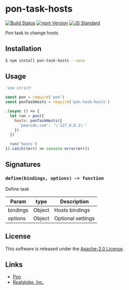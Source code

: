 pon-task-hosts
==========

<!---
This file is generated by ape-tmpl. Do not update manually.
--->

<!-- Badge Start -->
<a name="badges"></a>

[![Build Status][bd_travis_shield_url]][bd_travis_url]
[![npm Version][bd_npm_shield_url]][bd_npm_url]
[![JS Standard][bd_standard_shield_url]][bd_standard_url]

[bd_repo_url]: https://github.com/realglobe-Inc/pon-task-hosts
[bd_travis_url]: http://travis-ci.org/realglobe-Inc/pon-task-hosts
[bd_travis_shield_url]: http://img.shields.io/travis/realglobe-Inc/pon-task-hosts.svg?style=flat
[bd_travis_com_url]: http://travis-ci.com/realglobe-Inc/pon-task-hosts
[bd_travis_com_shield_url]: https://api.travis-ci.com/realglobe-Inc/pon-task-hosts.svg?token=
[bd_license_url]: https://github.com/realglobe-Inc/pon-task-hosts/blob/master/LICENSE
[bd_codeclimate_url]: http://codeclimate.com/github/realglobe-Inc/pon-task-hosts
[bd_codeclimate_shield_url]: http://img.shields.io/codeclimate/github/realglobe-Inc/pon-task-hosts.svg?style=flat
[bd_codeclimate_coverage_shield_url]: http://img.shields.io/codeclimate/coverage/github/realglobe-Inc/pon-task-hosts.svg?style=flat
[bd_gemnasium_url]: https://gemnasium.com/realglobe-Inc/pon-task-hosts
[bd_gemnasium_shield_url]: https://gemnasium.com/realglobe-Inc/pon-task-hosts.svg
[bd_npm_url]: http://www.npmjs.org/package/pon-task-hosts
[bd_npm_shield_url]: http://img.shields.io/npm/v/pon-task-hosts.svg?style=flat
[bd_standard_url]: http://standardjs.com/
[bd_standard_shield_url]: https://img.shields.io/badge/code%20style-standard-brightgreen.svg

<!-- Badge End -->


<!-- Description Start -->
<a name="description"></a>

Pon task to change hosts

<!-- Description End -->


<!-- Overview Start -->
<a name="overview"></a>



<!-- Overview End -->


<!-- Sections Start -->
<a name="sections"></a>

<!-- Section from "doc/guides/01.Installation.md.hbs" Start -->

<a name="section-doc-guides-01-installation-md"></a>

Installation
-----

```bash
$ npm install pon-task-hosts --save
```


<!-- Section from "doc/guides/01.Installation.md.hbs" End -->

<!-- Section from "doc/guides/02.Usage.md.hbs" Start -->

<a name="section-doc-guides-02-usage-md"></a>

Usage
---------

```javascript
'use strict'

const pon = require('pon')
const ponTaskHosts = require('pon-task-hosts')

;(async () => {
  let run = pon({
    hosts: ponTaskHosts({
      'peercdn.com': '\'127.0.0.1\''
    })
  })

  run('hosts')
}).catch((err) => console.error(err))

```


<!-- Section from "doc/guides/02.Usage.md.hbs" End -->

<!-- Section from "doc/guides/03.Signature.md.hbs" Start -->

<a name="section-doc-guides-03-signature-md"></a>

Signatures
---------


### `define(bindings, options) -> function`

Define task

| Param | type | Description |
| ---- | --- | ----------- |
| bindings | Object |  Hosts bindings |
| options | Object |  Optional settings |



<!-- Section from "doc/guides/03.Signature.md.hbs" End -->


<!-- Sections Start -->


<!-- LICENSE Start -->
<a name="license"></a>

License
-------
This software is released under the [Apache-2.0 License](https://github.com/realglobe-Inc/pon-task-hosts/blob/master/LICENSE).

<!-- LICENSE End -->


<!-- Links Start -->
<a name="links"></a>

Links
------

+ [Pon][pon_url]
+ [Realglobe, Inc.][realglobe,_inc__url]

[pon_url]: https://github.com/realglobe-Inc/pon
[realglobe,_inc__url]: http://realglobe.jp

<!-- Links End -->
